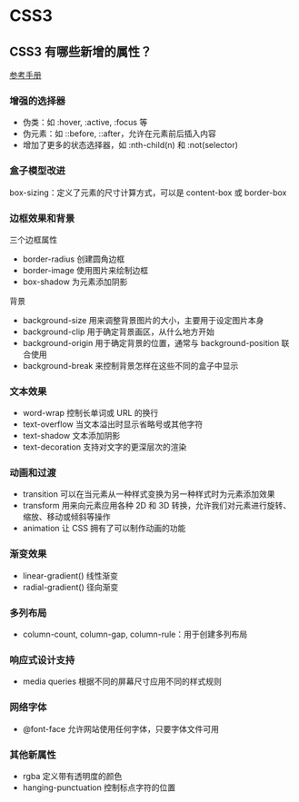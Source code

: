 # CSS3

## CSS3 有哪些新增的属性？

[参考手册](http://caibaojian.com/css3/)

### 增强的选择器

- 伪类：如 :hover, :active, :focus 等
- 伪元素：如 ::before, ::after，允许在元素前后插入内容
- 增加了更多的状态选择器，如 :nth-child(n) 和 :not(selector)

### 盒子模型改进

box-sizing：定义了元素的尺寸计算方式，可以是 content-box 或 border-box

### 边框效果和背景

三个边框属性

- border-radius 创建圆角边框
- border-image 使用图片来绘制边框
- box-shadow 为元素添加阴影

背景

- background-size 用来调整背景图片的大小，主要用于设定图片本身
- background-clip 用于确定背景画区，从什么地方开始
- background-origin 用于确定背景的位置，通常与 background-position 联合使用
- background-break 来控制背景怎样在这些不同的盒子中显示

### 文本效果

- word-wrap 控制长单词或 URL 的换行
- text-overflow 当文本溢出时显示省略号或其他字符
- text-shadow 文本添加阴影
- text-decoration 支持对文字的更深层次的渲染

### 动画和过渡

- transition 可以在当元素从一种样式变换为另一种样式时为元素添加效果
- transform 用来向元素应用各种 2D 和 3D 转换，允许我们对元素进行旋转、缩放、移动或倾斜等操作
- animation 让 CSS 拥有了可以制作动画的功能

### 渐变效果

- linear-gradient() 线性渐变
- radial-gradient() 径向渐变

### 多列布局

- column-count, column-gap, column-rule：用于创建多列布局

### 响应式设计支持

- media queries 根据不同的屏幕尺寸应用不同的样式规则

### 网络字体

- @font-face 允许网站使用任何字体，只要字体文件可用

### 其他新属性

- rgba 定义带有透明度的颜色
- hanging-punctuation 控制标点字符的位置
